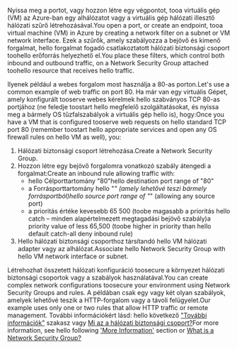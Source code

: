 <span data-ttu-id="1d9cf-101">Nyissa meg a portot, vagy hozzon létre egy végpontot, tooa virtuális gép (VM) az Azure-ban egy alhálózatot vagy a virtuális gép hálózati illesztő hálózati szűrő létrehozásával.</span><span class="sxs-lookup"><span data-stu-id="1d9cf-101">You open a port, or create an endpoint, tooa virtual machine (VM) in Azure by creating a network filter on a subnet or VM network interface.</span></span> <span data-ttu-id="1d9cf-102">Ezek a szűrők, amely szabályozza a bejövő és kimenő forgalmat, hello forgalmat fogadó csatlakoztatott hálózati biztonsági csoport toohello erőforrás helyezhető el.</span><span class="sxs-lookup"><span data-stu-id="1d9cf-102">You place these filters, which control both inbound and outbound traffic, on a Network Security Group attached toohello resource that receives hello traffic.</span></span>

<span data-ttu-id="1d9cf-103">Ilyenek például a webes forgalom most használja a 80-as porton.</span><span class="sxs-lookup"><span data-stu-id="1d9cf-103">Let's use a common example of web traffic on port 80.</span></span> <span data-ttu-id="1d9cf-104">Ha már van egy virtuális Gépet, amely konfigurált tooserve webes kérelmek hello szabványos TCP 80-as portjához (ne feledje toostart hello megfelelő szolgáltatásokat, és nyissa meg a bármely OS tűzfalszabályok a virtuális gép hello is), hogy:</span><span class="sxs-lookup"><span data-stu-id="1d9cf-104">Once you have a VM that is configured tooserve web requests on hello standard TCP port 80 (remember toostart hello appropriate services and open any OS firewall rules on hello VM as well), you:</span></span>

1. <span data-ttu-id="1d9cf-105">Hálózati biztonsági csoport létrehozása.</span><span class="sxs-lookup"><span data-stu-id="1d9cf-105">Create a Network Security Group.</span></span>
2. <span data-ttu-id="1d9cf-106">Hozzon létre egy bejövő forgalomra vonatkozó szabály átengedi a forgalmat:</span><span class="sxs-lookup"><span data-stu-id="1d9cf-106">Create an inbound rule allowing traffic with:</span></span>
   * <span data-ttu-id="1d9cf-107">hello Célporttartomány "80"</span><span class="sxs-lookup"><span data-stu-id="1d9cf-107">hello destination port range of "80"</span></span>
   * <span data-ttu-id="1d9cf-108">a Forrásporttartomány hello "*" (amely lehetővé teszi bármely forrásportból)</span><span class="sxs-lookup"><span data-stu-id="1d9cf-108">hello source port range of "*" (allowing any source port)</span></span>
   * <span data-ttu-id="1d9cf-109">a prioritás értéke kevesebb 65 500 (toobe magasabb a prioritás hello catch – minden alapértelmezett megtagadási bejövő szabály)</span><span class="sxs-lookup"><span data-stu-id="1d9cf-109">a priority value of less 65,500 (toobe higher in priority than hello default catch-all deny inbound rule)</span></span>
3. <span data-ttu-id="1d9cf-110">Hello hálózati biztonsági csoporthoz társítandó hello VM hálózati adapter vagy az alhálózat.</span><span class="sxs-lookup"><span data-stu-id="1d9cf-110">Associate hello Network Security Group with hello VM network interface or subnet.</span></span>

<span data-ttu-id="1d9cf-111">Létrehozhat összetett hálózati konfiguráció toosecure a környezet hálózati biztonsági csoportok vagy a szabályok használatával.</span><span class="sxs-lookup"><span data-stu-id="1d9cf-111">You can create complex network configurations toosecure your environment using Network Security Groups and rules.</span></span> <span data-ttu-id="1d9cf-112">A példában csak egy vagy két olyan szabályok, amelyek lehetővé teszik a HTTP-forgalom vagy a távoli felügyelet.</span><span class="sxs-lookup"><span data-stu-id="1d9cf-112">Our example uses only one or two rules that allow HTTP traffic or remote management.</span></span> <span data-ttu-id="1d9cf-113">További információkért lásd: hello következő ["További információk"](#more-information-on-network-security-groups) szakasz vagy [Mi az a hálózati biztonsági csoport?](../articles/virtual-network/virtual-networks-nsg.md)</span><span class="sxs-lookup"><span data-stu-id="1d9cf-113">For more information, see hello following ['More Information'](#more-information-on-network-security-groups) section or [What is a Network Security Group?](../articles/virtual-network/virtual-networks-nsg.md)</span></span>

